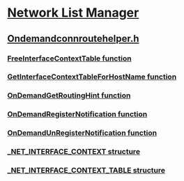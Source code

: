 # [Network List Manager](../_nla/index.md)
## [Ondemandconnroutehelper.h](index.md)
### [FreeInterfaceContextTable function](../ondemandconnroutehelper/nf-ondemandconnroutehelper-freeinterfacecontexttable.md)
### [GetInterfaceContextTableForHostName function](../ondemandconnroutehelper/nf-ondemandconnroutehelper-getinterfacecontexttableforhostname.md)
### [OnDemandGetRoutingHint function](../ondemandconnroutehelper/nf-ondemandconnroutehelper-ondemandgetroutinghint.md)
### [OnDemandRegisterNotification function](../ondemandconnroutehelper/nf-ondemandconnroutehelper-ondemandregisternotification.md)
### [OnDemandUnRegisterNotification function](../ondemandconnroutehelper/nf-ondemandconnroutehelper-ondemandunregisternotification.md)
### [_NET_INTERFACE_CONTEXT structure](../ondemandconnroutehelper/ns-ondemandconnroutehelper-_net_interface_context.md)
### [_NET_INTERFACE_CONTEXT_TABLE structure](../ondemandconnroutehelper/ns-ondemandconnroutehelper-_net_interface_context_table.md)
